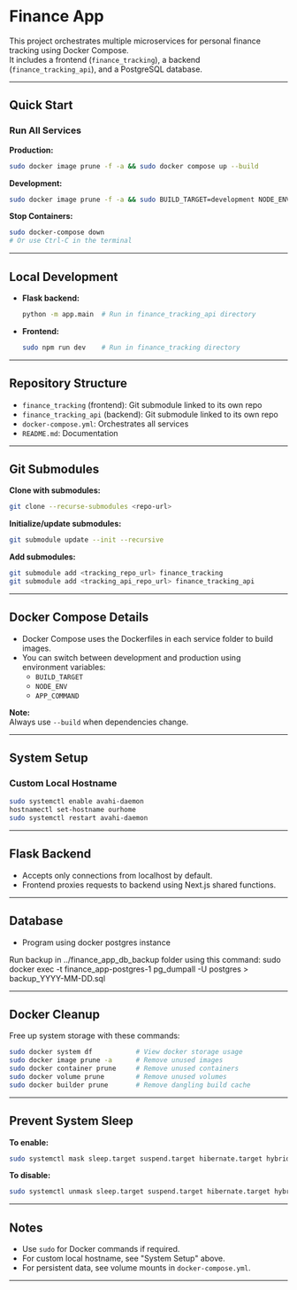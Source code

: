 # Finance App

This project orchestrates multiple microservices for personal finance tracking using Docker Compose.  
It includes a frontend (`finance_tracking`), a backend (`finance_tracking_api`), and a PostgreSQL database.

---

## Quick Start

### Run All Services

**Production:**
```sh
sudo docker image prune -f -a && sudo docker compose up --build
```

**Development:**
```sh
sudo docker image prune -f -a && sudo BUILD_TARGET=development NODE_ENV=development APP_COMMAND="npm run dev" docker-compose up --build
```

**Stop Containers:**
```sh
sudo docker-compose down
# Or use Ctrl-C in the terminal
```

---

## Local Development

- **Flask backend:**  
  ```sh
  python -m app.main  # Run in finance_tracking_api directory
  ```
- **Frontend:**  
  ```sh
  sudo npm run dev    # Run in finance_tracking directory
  ```

---

## Repository Structure

- `finance_tracking` (frontend): Git submodule linked to its own repo
- `finance_tracking_api` (backend): Git submodule linked to its own repo
- `docker-compose.yml`: Orchestrates all services
- `README.md`: Documentation

---

## Git Submodules

**Clone with submodules:**
```sh
git clone --recurse-submodules <repo-url>
```

**Initialize/update submodules:**
```sh
git submodule update --init --recursive
```

**Add submodules:**
```sh
git submodule add <tracking_repo_url> finance_tracking
git submodule add <tracking_api_repo_url> finance_tracking_api
```

---

## Docker Compose Details

- Docker Compose uses the Dockerfiles in each service folder to build images.
- You can switch between development and production using environment variables:
  - `BUILD_TARGET`
  - `NODE_ENV`
  - `APP_COMMAND`

**Note:**  
Always use `--build` when dependencies change.

---

## System Setup

### Custom Local Hostname

```sh
sudo systemctl enable avahi-daemon
hostnamectl set-hostname ourhome
sudo systemctl restart avahi-daemon
```

---

## Flask Backend

- Accepts only connections from localhost by default.
- Frontend proxies requests to backend using Next.js shared functions.

---

## Database

- Program using docker postgres instance

Run backup in ../finance_app_db_backup folder using this command:
sudo docker exec -t finance_app-postgres-1 pg_dumpall -U postgres > backup_YYYY-MM-DD.sql

---

## Docker Cleanup

Free up system storage with these commands:

```sh
sudo docker system df           # View docker storage usage
sudo docker image prune -a      # Remove unused images
sudo docker container prune     # Remove unused containers
sudo docker volume prune        # Remove unused volumes
sudo docker builder prune       # Remove dangling build cache
```

---

## Prevent System Sleep

**To enable:**
```sh
sudo systemctl mask sleep.target suspend.target hibernate.target hybrid-sleep.target
```
**To disable:**
```sh
sudo systemctl unmask sleep.target suspend.target hibernate.target hybrid-sleep.target
```

---

## Notes

- Use `sudo` for Docker commands if required.
- For custom local hostname, see "System Setup" above.
- For persistent data, see volume mounts in `docker-compose.yml`.

---
